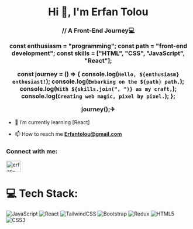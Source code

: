 <h1 align="center">Hi 👋, I'm Erfan Tolou</h1>
<h3 align="center">
// A Front-End Journey💻

const enthusiasm = "programming";
const path = "front-end development";
const skills = ["HTML", "CSS", "JavaScript", "React"];

const journey = () => {
console.log(`Hello, ${enthusiasm} enthusiast!`);
console.log(`Embarking on the ${path} path,`);
console.log(`With ${skills.join(", ")} as my craft,`);
console.log(`Creating web magic, pixel by pixel.`);
};

journey();✈

</h3>

- 🔭 I’m currently learning [React]

- 📫 How to reach me **Erfantolou@gmail.com**

<h3 align="left">Connect with me:</h3>
<p align="left">
<a href="www.linkedin.com/in/erfantolouasl" target="blank"><img align="center" src="https://raw.githubusercontent.com/rahuldkjain/github-profile-readme-generator/master/src/images/icons/Social/linked-in-alt.svg" alt="erfan-tolou" height="30" width="40" /></a>
</p>

# 💻 Tech Stack:

![JavaScript](https://img.shields.io/badge/javascript-%23323330.svg?style=for-the-badge&logo=javascript&logoColor=%23F7DF1E)
![React](https://img.shields.io/badge/react-%2320232a.svg?style=for-the-badge&logo=react&logoColor=%2361DAFB)
![TailwindCSS](https://img.shields.io/badge/tailwindcss-%2338B2AC.svg?style=for-the-badge&logo=tailwind-css&logoColor=white)
![Bootstrap](https://img.shields.io/badge/bootstrap-%238511FA.svg?style=for-the-badge&logo=bootstrap&logoColor=white)
![Redux](https://img.shields.io/badge/redux-%23593d88.svg?style=for-the-badge&logo=redux&logoColor=white)
![HTML5](https://img.shields.io/badge/html5-%23E34F26.svg?style=for-the-badge&logo=html5&logoColor=white)
![CSS3](https://img.shields.io/badge/css3-%231572B6.svg?style=for-the-badge&logo=css3&logoColor=white)
